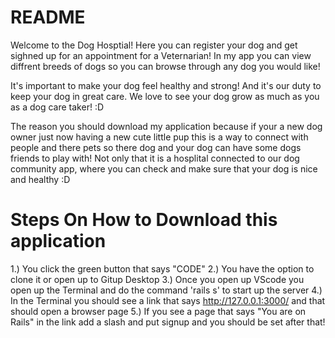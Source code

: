 # README
Welcome to the Dog Hosptial! Here you can register your dog and get sighned up for an appointment for a Veternarian! In my app you can view diffrent breeds of dogs so you can browse through any dog you would like!


It's important to make your dog feel healthy and strong! And it's our duty to keep your dog in great care. We love to see your dog grow as much as you as a dog care taker! :D


The reason you should download my application because if your a new dog owner just now having a new cute little pup this is a way to connect with people and there pets so there dog and your dog can have some dogs friends to play with! Not only that it is a hosplital connected to our dog community app, where you can check and make sure that your dog is nice and healthy :D


# Steps On How to Download this application

1.) You click the green button that says "CODE"
2.) You have the option to clone it or open up to Gitup Desktop 
3.) Once you open up VScode you open up the Terminal and do the command 'rails s' to start up the server
4.) In the Terminal you should see a link that says http://127.0.0.1:3000/ and that should open a browser page
5.) If you see a page that says "You are on Rails" in the link add a slash and put signup and you should be set after that!


